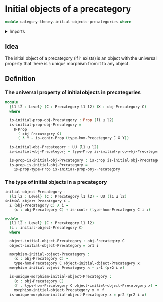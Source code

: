 # Initial objects of a precategory

```agda
module category-theory.initial-objects-precategories where
```

<details><summary>Imports</summary>

```agda
open import category-theory.precategories

open import foundation.contractible-types
open import foundation.dependent-pair-types
open import foundation.propositions
open import foundation.universe-levels

open import foundation-core.identity-types
```

</details>

## Idea

The initial object of a precategory (if it exists) is an object with the
universal property that there is a unique morphism from it to any object.

## Definition

### The universal property of initial objects in precategories

```agda
module _
  {l1 l2 : Level} (C : Precategory l1 l2) (X : obj-Precategory C)
  where

  is-initial-prop-obj-Precategory : Prop (l1 ⊔ l2)
  is-initial-prop-obj-Precategory =
    Π-Prop
      ( obj-Precategory C)
      ( λ Y → is-contr-Prop (type-hom-Precategory C X Y))

  is-initial-obj-Precategory : UU (l1 ⊔ l2)
  is-initial-obj-Precategory = type-Prop is-initial-prop-obj-Precategory

  is-prop-is-initial-obj-Precategory : is-prop is-initial-obj-Precategory
  is-prop-is-initial-obj-Precategory =
    is-prop-type-Prop is-initial-prop-obj-Precategory
```

### The type of initial objects in a precategory

```agda
initial-object-Precategory :
  {l1 l2 : Level} (C : Precategory l1 l2) → UU (l1 ⊔ l2)
initial-object-Precategory C =
  Σ (obj-Precategory C) λ i →
    (x : obj-Precategory C) → is-contr (type-hom-Precategory C i x)

module _
  {l1 l2 : Level} (C : Precategory l1 l2)
  (i : initial-object-Precategory C)
  where

  object-initial-object-Precategory : obj-Precategory C
  object-initial-object-Precategory = pr1 i

  morphism-initial-object-Precategory :
    (x : obj-Precategory C) →
    type-hom-Precategory C object-initial-object-Precategory x
  morphism-initial-object-Precategory x = pr1 (pr2 i x)

  is-unique-morphism-initial-object-Precategory :
    (x : obj-Precategory C)
    (f : type-hom-Precategory C object-initial-object-Precategory x) →
    morphism-initial-object-Precategory x ＝ f
  is-unique-morphism-initial-object-Precategory x = pr2 (pr2 i x)
```
